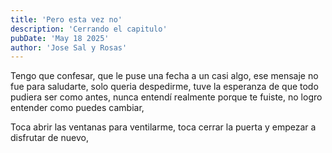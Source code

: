 ```yaml
---
title: 'Pero esta vez no'
description: 'Cerrando el capitulo'
pubDate: 'May 18 2025'
author: 'Jose Sal y Rosas'
---
```


Tengo que confesar,
que le puse una fecha a un casi algo,
ese mensaje no fue para saludarte,
solo queria despedirme,
tuve la esperanza de que todo pudiera ser como antes,
nunca entendí realmente porque te fuiste,
no logro entender como puedes cambiar,

Toca abrir las ventanas para ventilarme,
toca cerrar la puerta y empezar a disfrutar de nuevo,
